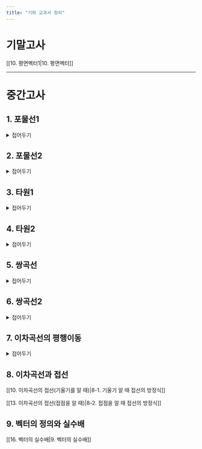 ```yaml
---
title: "기하 교과서 정리"
---
```


# 기말고사

[[10. 평면벡터1|10. 평면벡터]]

---

# 중간고사

## 1. 포물선1
<details>
    <summary>접어두기</summary>
<img src="/assets/p geo/1. 포물선 (1).jpg"/>
<img src="/assets/p geo/1. 포물선 (2).jpg"/>
<img src="/assets/p geo/1. 포물선 (3).jpg"/>
<img src="/assets/p geo/1. 포물선 (4).jpg"/>
<a href="https://www.cbnse.go.kr/sub.php?menukey=104&mod=view&no=18373&page=1&listCnt=10">충북수학체험센터 포물선 영상 링크</a>
<img src="/assets/p geo/1. 포물선 (7).jpg"/>
<img src="/assets/p geo/1. 포물선 (8).jpg"/>
<img src="/assets/p geo/1. 포물선 (9).jpg"/>
<img src="/assets/p geo/1. 포물선 (10).jpg"/>
<img src="/assets/p geo/1. 포물선 (11).jpg"/>
<img src="/assets/p geo/1. 포물선 (12).jpg"/>
<img src="/assets/p geo/1. 포물선 (13).jpg"/>
<img src="/assets/p geo/1. 포물선 (14).jpg"/>
<img src="/assets/p geo/1. 포물선 (15).jpg"/>
<img src="/assets/p geo/1. 포물선 (16).jpg"/>
<img src="/assets/p geo/1. 포물선 (17).jpg"/>
<img src="/assets/p geo/1. 포물선 (18).jpg"/>
</details>

## 2. 포물선2
<details>
    <summary>접어두기</summary>
<img src="/assets/p geo/2. 포물선2 (1).jpg"/>
<img src="/assets/p geo/2. 포물선2 (3).jpg"/>
<img src="/assets/p geo/2. 포물선2 (4).jpg"/>
<img src="/assets/p geo/2. 포물선2 (5).jpg"/>
<img src="/assets/p geo/2. 포물선2 (6).jpg"/>
<img src="/assets/p geo/2. 포물선2 (7).jpg"/>
<img src="/assets/p geo/2. 포물선2 (8).jpg"/>
<img src="/assets/p geo/2. 포물선2 (9).jpg"/>
<img src="/assets/p geo/2. 포물선2 (10).jpg"/>
<img src="/assets/p geo/2. 포물선2 (11).jpg"/>
<img src="/assets/p geo/2. 포물선2 (12).jpg"/>
<img src="/assets/p geo/2. 포물선2 (13).jpg"/>
</details>

## 3. 타원1
<details>
    <summary>접어두기</summary>
<img src="/assets/p geo/3.타원 (1).jpg"/>
<img src="/assets/p geo/3.타원 (2).jpg"/>
<img src="/assets/p geo/3.타원 (3).jpg"/>
<img src="/assets/p geo/3.타원 (4).jpg"/>
<img src="/assets/p geo/3.타원 (5).jpg"/>
<img src="/assets/p geo/3.타원 (6).jpg"/>
<img src="/assets/p geo/3.타원 (7).jpg"/>
<img src="/assets/p geo/3.타원 (8).jpg"/>
<img src="/assets/p geo/3.타원 (9).jpg"/>
<img src="/assets/p geo/3.타원 (10).jpg"/>
<img src="/assets/p geo/3.타원 (11).jpg"/>
<img src="/assets/p geo/3.타원 (12).jpg"/>
<img src="/assets/p geo/3.타원 (13).jpg"/>
<img src="/assets/p geo/3.타원 (14).jpg"/>
</details>

## 4. 타원2
<details>
 <summary>접어두기</summary>
<img src="/assets/p geo/4. 타원2 (1).jpg"/>
<img src="/assets/p geo/4. 타원2 (2).jpg"/>
<img src="/assets/p geo/4. 타원2 (3).jpg"/>
<img src="/assets/p geo/4. 타원2 (4).jpg"/>
<img src="/assets/p geo/4. 타원2 (5).jpg"/>
<img src="/assets/p geo/4. 타원2 (6).jpg"/>
<img src="/assets/p geo/4. 타원2 (7).jpg"/>
<img src="/assets/p geo/4. 타원2 (8).jpg"/>
</details>

## 5. 쌍곡선
<details>
 <summary>접어두기</summary>
<img src="/assets/p geo/6. 쌍곡선 (1).jpg"/>
<img src="/assets/p geo/6. 쌍곡선 (2).jpg"/>
<img src="/assets/p geo/6. 쌍곡선 (3).jpg"/>
<img src="/assets/p geo/6. 쌍곡선 (4).jpg"/>
<img src="/assets/p geo/6. 쌍곡선 (5).jpg"/>
<img src="/assets/p geo/6. 쌍곡선 (6).jpg"/>
<img src="/assets/p geo/6. 쌍곡선 (7).jpg"/>
<img src="/assets/p geo/6. 쌍곡선 (8).jpg"/>
<img src="/assets/p geo/6. 쌍곡선 (9).jpg"/>
<img src="/assets/p geo/6. 쌍곡선 (10).jpg"/>
<img src="/assets/p geo/6. 쌍곡선 (11).jpg"/>
<img src="/assets/p geo/6. 쌍곡선 (12).jpg"/>
<img src="/assets/p geo/6. 쌍곡선 (13).jpg"/>
<img src="/assets/p geo/6. 쌍곡선 (14).jpg"/>
</details>

## 6. 쌍곡선2
<details>
 <summary>접어두기</summary>
<img src="/assets/p geo/5. 쌍곡선2 (1).jpg"/>
<img src="/assets/p geo/5. 쌍곡선2 (2).jpg"/>
<img src="/assets/p geo/5. 쌍곡선2 (3).jpg"/>
<img src="/assets/p geo/5. 쌍곡선2 (4).jpg"/>
<img src="/assets/p geo/5. 쌍곡선2 (5).jpg"/>
<img src="/assets/p geo/5. 쌍곡선2 (6).jpg"/>
<img src="/assets/p geo/5. 쌍곡선2 (7).jpg"/>
<img src="/assets/p geo/5. 쌍곡선2 (8).jpg"/>
<img src="/assets/p geo/5. 쌍곡선2 (9).jpg"/>
<img src="/assets/p geo/5. 쌍곡선2 (10).jpg"/>
<img src="/assets/p geo/5. 쌍곡선2 (11).jpg"/>
<img src="/assets/p geo/5. 쌍곡선2 (12).jpg"/>
</details>

## 7. 이차곡선의 평행이동
<details>
 <summary>접어두기</summary>
<img src="/assets/p geo/7. 평행이동 (1).jpg"/>
<img src="/assets/p geo/7. 평행이동 (2).jpg"/>
<img src="/assets/p geo/7. 평행이동 (3).jpg"/>
<img src="/assets/p geo/7. 평행이동 (4).jpg"/>
<img src="/assets/p geo/7. 평행이동 (5).jpg"/>
<img src="/assets/p geo/7. 평행이동 (6).jpg"/>
<img src="/assets/p geo/7. 평행이동 (7).jpg"/>
<img src="/assets/p geo/7. 평행이동 (8).jpg"/>
<img src="/assets/p geo/7. 평행이동 (9).jpg"/>
<img src="/assets/p geo/7. 평행이동 (10).jpg"/>
</details>


## 8. 이차곡선과 접선

[[10. 이차곡선의 접선(기울기를 알 때)|8-1. 기울기 알 때 접선의 방정식]]

[[13. 이차곡선의 접선(접점을 알 때)|8-2. 접점을 알 때 접선의 방정식]]

## 9. 벡터의 정의와 실수배

[[16. 벡터의 실수배|9. 벡터의 실수배]]

